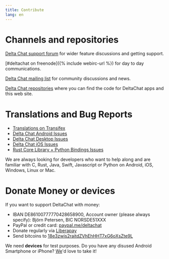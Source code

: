 ```yaml
---
title: Contribute
lang: en
---
```


# Channels and repositories

<i class="fa fa-comments"></i>
  [Delta Chat support forum](https://support.delta.chat) for wider
  feature discussions and getting support.

<i class="fa fa-hashtag"></i>
  [#deltachat on freenode]({% include webirc-url %}) for day to day communications.

<i class="fa fa-envelope"></i>
  [Delta Chat mailing
  list](https://lists.codespeak.net/postorius/lists/delta.codespeak.net/) 
  for community discussions and news.

<i class="fa fa-github"></i>
  [Delta Chat repositories](https://github.com/deltachat/) where you can
  find the code for DeltaChat apps and this web site.

# Translations and Bug Reports 

- [Translations on Transifex](https://www.transifex.com/delta-chat/public/)
- [Delta Chat Android Issues](https://github.com/deltachat/deltachat-android/issues)
- [Delta Chat Desktop Issues](https://github.com/deltachat/deltachat-desktop/issues)
- [Delta Chat iOS Issues](https://github.com/deltachat/deltachat-ios/issues)
- [Rust Core Library + Python Bindings Issues](https://github.com/deltachat/deltachat-core-rust/issues)

We are always looking for developers who want to help along and are familiar with 
C, Rust, Java, Swift, Javascript or Python on Android, iOS, Windows, Linux or Mac.


# Donate Money or devices

If you want to support DeltaChat with money:

- IBAN DE86100777770428658900, Account owner (please always specify): Björn Petersen, BIC NORSDE51XXX
- PayPal or credit card: [paypal.me/deltachat](https://paypal.me/deltachat/20)
- Donate regularly via [Liberapay](https://liberapay.com/delta.chat/)
- Send bitcoins to [18e3zwis2raitdZVhEhHHT7xG6oXsZte9L](bitcoin:18e3zwis2raitdZVhEhHHT7xG6oXsZte9L)

We need **devices** for test purposes. Do you have any disused Android Smartphone or iPhone?
[We](imprint)'d love to take it!
